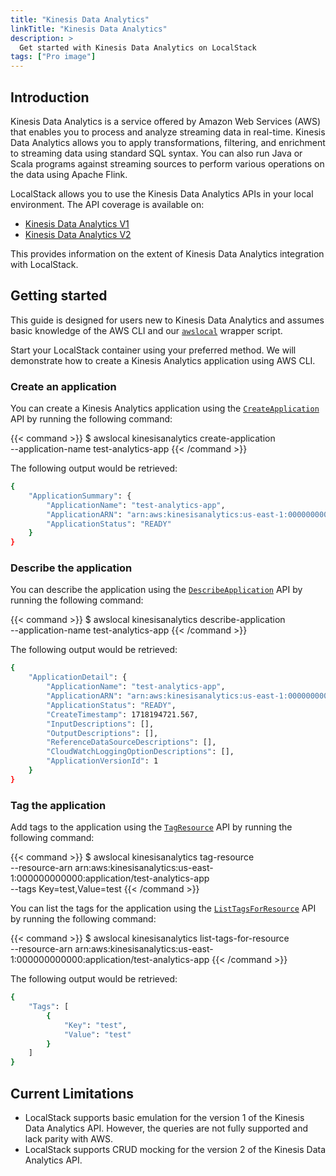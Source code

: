 ```yaml
---
title: "Kinesis Data Analytics"
linkTitle: "Kinesis Data Analytics"
description: >
  Get started with Kinesis Data Analytics on LocalStack
tags: ["Pro image"]
---
```


## Introduction

Kinesis Data Analytics is a service offered by Amazon Web Services (AWS) that enables you to process and analyze streaming data in real-time.
Kinesis Data Analytics allows you to apply transformations, filtering, and enrichment to streaming data using standard SQL syntax.
You can also run Java or Scala programs against streaming sources to perform various operations on the data using Apache Flink.

LocalStack allows you to use the Kinesis Data Analytics APIs in your local environment.
The API coverage is available on:

* [Kinesis Data Analytics V1](https://docs.localstack.cloud/references/coverage/coverage_kinesisanalytics/)
* [Kinesis Data Analytics V2](https://docs.localstack.cloud/references/coverage/coverage_kinesisanalyticsv2/)

This provides information on the extent of Kinesis Data Analytics integration with LocalStack.

## Getting started

This guide is designed for users new to Kinesis Data Analytics and assumes basic knowledge of the AWS CLI and our [`awslocal`](https://github.com/localstack/awscli-local) wrapper script.

Start your LocalStack container using your preferred method.
We will demonstrate how to create a Kinesis Analytics application using AWS CLI.

### Create an application

You can create a Kinesis Analytics application using the [`CreateApplication`](https://docs.aws.amazon.com/kinesisanalytics/latest/APIReference/API_CreateApplication.html) API by running the following command:

{{< command >}}
$ awslocal kinesisanalytics create-application \
    --application-name test-analytics-app
{{< /command >}}

The following output would be retrieved:

```bash
{
    "ApplicationSummary": {
        "ApplicationName": "test-analytics-app",
        "ApplicationARN": "arn:aws:kinesisanalytics:us-east-1:000000000000:application/test-analytics-app",
        "ApplicationStatus": "READY"
    }
}
```

### Describe the application

You can describe the application using the [`DescribeApplication`](https://docs.aws.amazon.com/kinesisanalytics/latest/APIReference/API_DescribeApplication.html) API by running the following command:

{{< command >}}
$ awslocal kinesisanalytics describe-application \
    --application-name test-analytics-app
{{< /command >}}

The following output would be retrieved:

```bash
{
    "ApplicationDetail": {
        "ApplicationName": "test-analytics-app",
        "ApplicationARN": "arn:aws:kinesisanalytics:us-east-1:000000000000:application/test-analytics-app",
        "ApplicationStatus": "READY",
        "CreateTimestamp": 1718194721.567,
        "InputDescriptions": [],
        "OutputDescriptions": [],
        "ReferenceDataSourceDescriptions": [],
        "CloudWatchLoggingOptionDescriptions": [],
        "ApplicationVersionId": 1
    }
}
```

### Tag the application

Add tags to the application using the [`TagResource`](https://docs.aws.amazon.com/kinesisanalytics/latest/APIReference/API_TagResource.html) API by running the following command:

{{< command >}}
$ awslocal kinesisanalytics tag-resource \
    --resource-arn arn:aws:kinesisanalytics:us-east-1:000000000000:application/test-analytics-app \
    --tags Key=test,Value=test
{{< /command >}}

You can list the tags for the application using the [`ListTagsForResource`](https://docs.aws.amazon.com/kinesisanalytics/latest/APIReference/API_ListTagsForResource.html) API by running the following command:

{{< command >}}
$ awslocal kinesisanalytics list-tags-for-resource \
    --resource-arn arn:aws:kinesisanalytics:us-east-1:000000000000:application/test-analytics-app
{{< /command >}}

The following output would be retrieved:

```bash
{
    "Tags": [
        {
            "Key": "test",
            "Value": "test"
        }
    ]
}
```

## Current Limitations

- LocalStack supports basic emulation for the version 1 of the Kinesis Data Analytics API. However, the queries are not fully supported and lack parity with AWS.
- LocalStack supports CRUD mocking for the version 2 of the Kinesis Data Analytics API.
